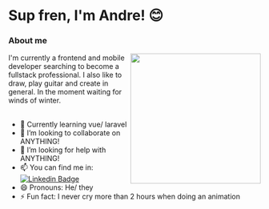 # Sup fren, I'm Andre! 😊

### About me
<img align="right" width="260" height="260" src="https://i.imgur.com/QUTw7vq.gif">
I'm currently a frontend and mobile developer searching to become a fullstack professional. I also  like to draw, play guitar and create in general. In the moment waiting for winds of winter. 
<br />
<br />

- 🌱 Currently learning vue/ laravel 
- 👯 I’m looking to collaborate on ANYTHING!
- 🤔 I’m looking for help with ANYTHING! 
- 📫 You can find me in: [![Linkedin Badge](https://img.shields.io/badge/-LinkedIn-blue?style=flat-square&logo=Linkedin&logoColor=white&link=https://www.linkedin.com/in/elandvarse/)](https://www.linkedin.com/in/elandvarse/)
- 😄 Pronouns: He/ they
- ⚡ Fun fact: I never cry more than 2 hours when doing an animation
